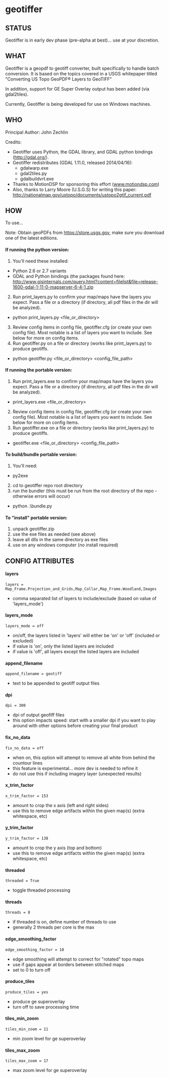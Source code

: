 # geotiffer

## STATUS

Geotiffer is in early dev phase (pre-alpha at best)... use at your discretion.

## WHAT

Geotiffer is a geopdf to geotiff converter, built specifically to handle batch conversion. It is based on the topics covered in a USGS whitepaper titled "Converting US Topo GeoPDF® Layers to GeoTIFF"

In addition, support for GE Super Overlay output has been added (via gdal2tiles).

Currently, Geotiffer is being developed for use on Windows machines.

## WHO

Principal Author: John Zechlin

Credits: 
- Geotiffer uses Python, the GDAL library, and GDAL python bindings (http://gdal.org/).
- Geotiffer redistributes (GDAL 1.11.0, released 2014/04/16):
  - gdalwarp.exe 
  - gdal2tiles.py
  - gdalbuildvrt.exe
- Thanks to MotionDSP for sponsoring this effort (www.motiondsp.com)
- Also, thanks to Larry Moore (U.S.G.S) for writing this paper: http://nationalmap.gov/ustopo/documents/ustopo2gtif_current.pdf 

## HOW

To use...

Note: Obtain geoPDFs from https://store.usgs.gov, make sure you download one of the latest editions.

#### If running the python version:
1. You'll need these installed:
  - Python 2.6 or 2.7 variants
  - GDAL and Python bindings (the packages found here: http://www.gisinternals.com/query.html?content=filelist&file=release-1600-gdal-1-11-0-mapserver-6-4-1.zip
2. Run print_layers.py to confirm your map/maps have the layers you expect. Pass a file or a directory (if directory, all pdf files in the dir will be analyzed).
  - python print_layers.py <file_or_directory>
3. Review config items in config file, geotiffer.cfg (or create your own config file). Most notable is a list of layers you want to include. See below for more on config items.
4. Run geotiffer.py on a file or directory (works like print_layers.py) to produce geotiffs.
  - python geotiffer.py <file_or_directory> <config_file_path>

#### If running the portable version:
1. Run print_layers.exe to confirm your map/maps have the layers you expect. Pass a file or a directory (if directory, all pdf files in the dir will be analyzed).
  - print_layers.exe <file_or_directory>
2. Review config items in config file, geotiffer.cfg (or create your own config file). Most notable is a list of layers you want to include. See below for more on config items.
3. Run geotiffer.exe on a file or directory (works like print_layers.py) to produce geotiffs.
  - geotiffer.exe <file_or_directory> <config_file_path>

#### To build/bundle portable version:
1. You'll need:
  - py2exe
2. cd to geotiffer repo root directory
3. run the bundler (this must be run from the root directory of the repo - otherwise errors will occur)
  - python .\bundle.py

#### To "install" portable version:
1. unpack geotiffer.zip
2. use the exe files as needed (see above)
3. leave all dlls in the same directory as exe files
4. use on any windows computer (no install required)

## CONFIG ATTRIBUTES

#### layers
`layers = Map_Frame.Projection_and_Grids,Map_Collar,Map_Frame.Woodland,Images`
- comma separated list of layers to include/exclude (based on value of 'layers_mode')

#### layers_mode
`layers_mode = off`
- on/off, the layers listed in 'layers' will either be 'on' or 'off' (included or excluded)
- if value is 'on', only the listed layers are included
- if value is 'off', all layers except the listed layers are included

#### append_filename
`append_filename = geotiff`
- text to be appended to geotiff output files

#### dpi
`dpi = 300`
- dpi of output geofiff files
- this option impacts speed: start with a smaller dpi if you want to play around with other options before creating your final product

#### fix_no_data
`fix_no_data = off`
- when on, this option will attempt to remove all white from behind the countour lines
- this feature is experimental... more dev is needed to refine it
- do not use this if including imagery layer (unexpected results)

#### x_trim_factor
`x_trim_factor = 153`
- amount to crop the x axis (left and right sides)
- use this to remove edge artifacts within the given map(s) (extra whitespace, etc)

#### y_trim_factor
`y_trim_factor = 138`
- amount to crop the y axis (top and bottom)
- use this to remove edge artifacts within the given map(s) (extra whitespace, etc)

#### threaded
`threaded = True`
- toggle threaded processing

#### threads
`threads = 8`
- if threaded is on, define number of threads to use
- generally 2 threads per core is the max

#### edge_smoothing_factor
`edge_smoothing_factor = 10`
- edge smoothing will attempt to correct for "rotated" topo maps
- use if gaps appear at borders between stitched maps
- set to 0 to turn off

#### produce_tiles
`produce_tiles = yes`
- produce ge superoverlay
- turn off to save processing time

#### tiles_min_zoom
`tiles_min_zoom = 11`
- min zoom level for ge superoverlay

#### tiles_max_zoom
`tiles_max_zoom = 17`
- max zoom level for ge superoverlay
